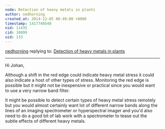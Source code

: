 ```yaml
---
node: Detection of heavy metals in plants
author: nedhorning
created_at: 2014-12-05 00:49:00 +0000
timestamp: 1417740540
nid: 11435
cid: 10899
uid: 133
---
```




[nedhorning](../profile/nedhorning) replying to: [Detection of heavy metals in plants](../notes/JWL/12-04-2014/detection-of-heavy-metals-in-plants)

----
Hi Johan,

Although a shift in the red edge could indicate heavy metal stress it could also indicate a host of other types of stress. Monitoring the red edge is possible but it might not be inexpensive or practical since you would want to use a very narrow band filter. 

It might be possible to detect certain types of heavy metal stress remotely but you would almost certainly want lot of different narrow bands along the lines of an imaging spectrometer or hyperspectral imager and you'd also need to do a good bit of lab work with a spectrometer to tease out the subtle effects of different heavy metals. 